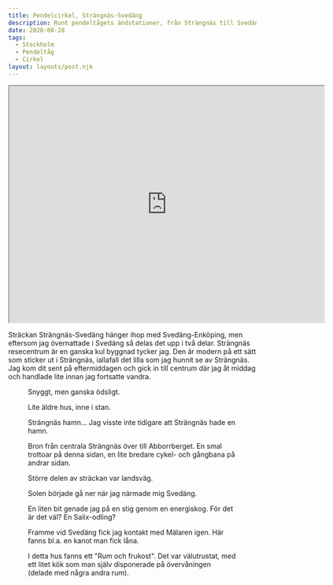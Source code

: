 ```yaml
---
title: Pendelcirkel, Strängnäs-Svedäng
description: Runt pendeltågets ändstationer, från Strängnäs till Svedäng
date: 2020-08-28
tags:
  - Stockholm
  - Pendeltåg
  - Cirkel
layout: layouts/post.njk
---
```



			
<iframe src="https://www.google.com/maps/d/embed?mid=1e08DRDvwZlpHgHf-8FVQlCXiw2lvwqfb" width="640" height="480"></iframe>
<!-- /wp:html -->

<!-- wp:paragraph -->
<p>Sträckan Strängnäs-Svedäng hänger ihop med Svedäng-Enköping, men eftersom jag övernattade i Svedäng så delas det upp i två delar. Strängnäs resecentrum är en ganska kul byggnad tycker jag. Den är modern på ett sätt som sticker ut i Strängnäs, iallafall det lilla som jag hunnit se av Strängnäs. Jag kom dit sent på eftermiddagen och gick in till centrum där jag åt middag och handlade lite innan jag fortsatte vandra.</p>
<!-- /wp:paragraph -->

<!-- wp:image {"id":940,"align":"full"} -->
<figure class="wp-block-image alignfull"><img src="../photos/20200828-pendelcirkel-strangnas-svedang-perk9430.jpg" alt="" class="wp-image-940"/><figcaption>Snyggt, men ganska ödsligt.</figcaption></figure>
<!-- /wp:image -->

<!-- wp:image {"id":938} -->
<figure class="wp-block-image"><img src="../photos/20200828-pendelcirkel-strangnas-svedang-perk9447.jpg" alt="" class="wp-image-938"/><figcaption>Lite äldre hus, inne i stan.</figcaption></figure>
<!-- /wp:image -->

<!-- wp:image {"id":939,"align":"full"} -->
<figure class="wp-block-image alignfull"><img src="../photos/20200828-pendelcirkel-strangnas-svedang-perk9449.jpg" alt="" class="wp-image-939"/><figcaption>Strängnäs hamn... Jag visste inte tidigare att Strängnäs hade en hamn.</figcaption></figure>
<!-- /wp:image -->

<!-- wp:image {"id":937,"align":"full"} -->
<figure class="wp-block-image alignfull"><img src="../photos/20200828-pendelcirkel-strangnas-svedang-perk9453.jpg" alt="" class="wp-image-937"/><figcaption>Bron från centrala Strängnäs över till Abborrberget. En smal trottoar på denna sidan, en lite bredare cykel- och gångbana på andrar sidan.</figcaption></figure>
<!-- /wp:image -->

<!-- wp:image {"id":935} -->
<figure class="wp-block-image"><img src="../photos/20200828-pendelcirkel-strangnas-svedang-perk9457.jpg" alt="" class="wp-image-935"/><figcaption>Större delen av sträckan var landsväg.</figcaption></figure>
<!-- /wp:image -->

<!-- wp:image {"id":936,"align":"full"} -->
<figure class="wp-block-image alignfull"><img src="../photos/20200828-pendelcirkel-strangnas-svedang-perk9461.jpg" alt="" class="wp-image-936"/><figcaption>Solen började gå ner när jag närmade mig Svedäng.</figcaption></figure>
<!-- /wp:image -->

<!-- wp:image {"id":933,"align":"full"} -->
<figure class="wp-block-image alignfull"><img src="../photos/20200828-pendelcirkel-strangnas-svedang-perk9465.jpg" alt="" class="wp-image-933"/><figcaption>En liten bit genade jag på en stig genom en energiskog. För det är det väl? En Salix-odling?</figcaption></figure>
<!-- /wp:image -->

<!-- wp:image {"id":932,"align":"full"} -->
<figure class="wp-block-image alignfull"><img src="../photos/20200828-pendelcirkel-strangnas-svedang-perk9470.jpg" alt="" class="wp-image-932"/><figcaption>Framme vid Svedäng fick jag kontakt med Mälaren igen. Här fanns bl.a. en kanot man fick låna.</figcaption></figure>
<!-- /wp:image -->

<!-- wp:image {"id":934} -->
<figure class="wp-block-image"><img src="../photos/20200828-pendelcirkel-strangnas-svedang-perk9469.jpg" alt="" class="wp-image-934"/><figcaption>I detta hus fanns ett "Rum och frukost". Det var välutrustat, med ett litet kök som man själv disponerade på övervåningen (delade med några andra rum). </figcaption></figure>
<!-- /wp:image -->


